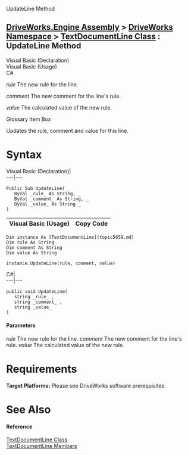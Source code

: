 UpdateLine Method   
  
[DriveWorks.Engine Assembly](topic2156.md) > [DriveWorks Namespace](topic2159.md) > [TextDocumentLine Class](topic5659.md) : UpdateLine Method  
---  
  
Visual Basic (Declaration)    
Visual Basic (Usage)    
C# 

_rule_
    The new rule for the line.

_comment_
    The new comment for the line's rule.

_value_
    The calculated value of the new rule.

Glossary Item Box

Updates the rule, comment and value for this line. 

# Syntax

Visual Basic (Declaration)|   
---|---  
      
    
    Public Sub UpdateLine( _
       ByVal _rule_ As String, _
       ByVal _comment_ As String, _
       ByVal _value_ As String _
    )   
  
Visual Basic (Usage)| Copy Code  
---|---  
      
    
    Dim instance As [TextDocumentLine](topic5659.md)
    Dim rule As String
    Dim comment As String
    Dim value As String
     
    instance.UpdateLine(rule, comment, value)  
  
C#|   
---|---  
      
    
    public void UpdateLine( 
       string _rule_ ,
       string _comment_ ,
       string _value_
    )  
  
#### Parameters

 _rule_
    The new rule for the line.
_comment_
    The new comment for the line's rule.
_value_
    The calculated value of the new rule.

# Requirements

**Target Platforms:** Please see DriveWorks software prerequisites.

# See Also

#### Reference

[TextDocumentLine Class](topic5659.md)   
[TextDocumentLine Members](topic5660.md)


